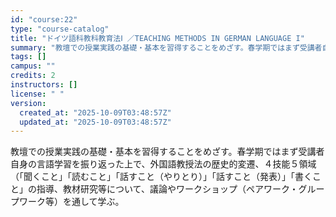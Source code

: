 ```yaml
---
id: "course:22"
type: "course-catalog"
title: "ドイツ語科教科教育法Ⅰ ／TEACHING METHODS IN GERMAN LANGUAGE I"
summary: "教壇での授業実践の基礎・基本を習得することをめざす。春学期ではまず受講者自身の言語学習を振り返った上で、外国語教授法の歴史的変遷、４技能５領域（「聞くこと」「読むこと」「話すこと（やりとり）」「話すこと（発表）」「書くこと」の指導、教材研究…"
tags: []
campus: ""
credits: 2
instructors: []
license: " "
version:
  created_at: "2025-10-09T03:48:57Z"
  updated_at: "2025-10-09T03:48:57Z"
---
```


教壇での授業実践の基礎・基本を習得することをめざす。春学期ではまず受講者自身の言語学習を振り返った上で、外国語教授法の歴史的変遷、４技能５領域（「聞くこと」「読むこと」「話すこと（やりとり）」「話すこと（発表）」「書くこと」の指導、教材研究等について、議論やワークショップ（ペアワーク・グループワーク等）を通して学ぶ。
